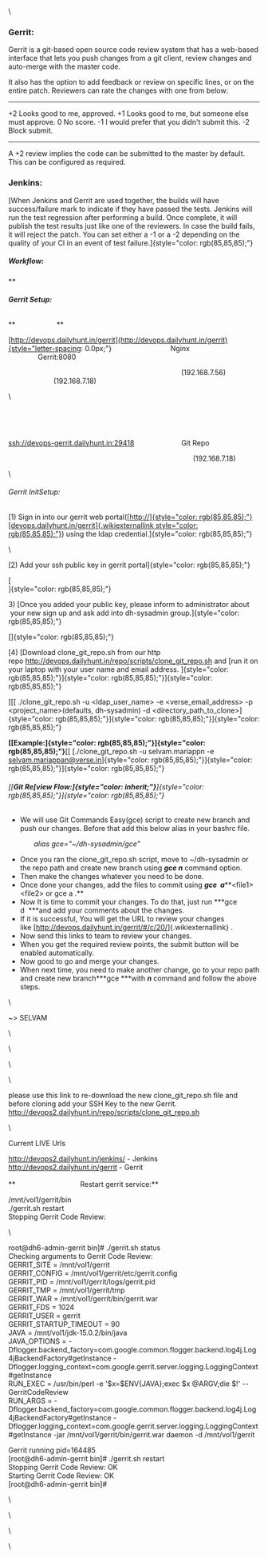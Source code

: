 \

### **Gerrit:**

Gerrit is a git-based open source code review system that has a
web-based interface that lets you push changes from a git client, review
changes and auto-merge with the master code.

It also has the option to add feedback or review on specific lines, or
on the entire patch. Reviewers can rate the changes with one from below:

  ---- --------------------------------------------------
  +2   Looks good to me, approved.
  +1   Looks good to me, but someone else must approve.
  0    No score.
  -1   I would prefer that you didn't submit this.
  -2   Block submit.
  ---- --------------------------------------------------

A +2 review implies the code can be submitted to the master by default.
This can be configured as required.

### **Jenkins:**

[When Jenkins and Gerrit are used together, the builds will have
success/failure mark to indicate if they have passed the tests. Jenkins
will run the test regression after performing a build. Once complete, it
will publish the test results just like one of the reviewers. In case
the build fails, it will reject the patch. You can set either a -1 or a
-2 depending on the quality of your CI in an event of test
failure.]{style="color: rgb(85,85,85);"}

##### **Workflow:**

**\**

###### **Gerrit Setup:**

**                     \**

[http://devops.dailyhunt.in/gerrit](http://devops.dailyhunt.in/gerrit){style="letter-spacing: 0.0px;"} 
                            Nginx                                       
           Gerrit:8080

                                                                       
                (192.168.7.56)                                       
 (192.168.7.18)

\

                                

                                                                       
      

<ssh://devops-gerrit.dailyhunt.in:29418>                        Git Repo

                                                                       
                      (192.168.7.18)

\

###### Gerrit InitSetup:

[1) Sign in into our gerrit web
portal([[http://]{style="color: rgb(85,85,85);"}[devops.dailyhunt.in/gerrit]{.wikiexternallink
style="color: rgb(85,85,85);"}](http://devops.dailyhunt.in/gerrit/)) using
the ldap credential.]{style="color: rgb(85,85,85);"}

\

[2) Add your ssh public key in gerrit
portal]{style="color: rgb(85,85,85);"}

[\
]{style="color: rgb(85,85,85);"}

3) [Once you added your public key, please inform to administrator about
 your new sign up and ask add into dh-sysadmin
group.]{style="color: rgb(85,85,85);"}

[]{style="color: rgb(85,85,85);"}

[4) [Download clone_git_repo.sh from our http
repo <http://devops.dailyhunt.in/repo/scripts/clone_git_repo.sh> and [run
it on your laptop with your user name and email
address. ]{style="color: rgb(85,85,85);"}]{style="color: rgb(85,85,85);"}]{style="color: rgb(85,85,85);"}

[[[ ./clone_git_repo.sh -u \<ldap_user_name\> -e \<verse_email_address\>
-p \<project_name\>(defaults, dh-sysadmin) -d
\<directory_path_to_clone\>]{style="color: rgb(85,85,85);"}]{style="color: rgb(85,85,85);"}]{style="color: rgb(85,85,85);"}

**[[Example:]{style="color: rgb(85,85,85);"}]{style="color: rgb(85,85,85);"}**[[ [./clone_git_repo.sh
-u selvam.mariappn -e
<selvam.mariappan@verse.in>]{style="color: rgb(85,85,85);"}]{style="color: rgb(85,85,85);"}]{style="color: rgb(85,85,85);"}

###### [[**Git Re[view Flow:]{style="color: inherit;"}**]{style="color: rgb(85,85,85);"}]{style="color: rgb(85,85,85);"}

- We will use Git Commands Easy(gce) script to create new branch and
  push our changes. Before that add this below alias in your bashrc
  file.

             *alias gce=\"\~/dh-sysadmin/gce\"*

- Once you ran the clone_git_repo.sh script, move to \~/dh-sysadmin or
  the repo path and create new branch using ***gce n*** command option.
- Then make the changes whatever you need to be done.
- Once done your changes, add the files to commit using ***gce
   a*****\<file1\> \<file2\> or gce a .**
- Now It is time to commit your changes. To do that, just run ***gce
  d  ***and add your comments about the changes. 
- If it is successful, You will get the URL to review your changes
  like [<http://devops.dailyhunt.in/gerrit/#/c/20/>]{.wikiexternallink} .
- Now send this links to team to review your changes.
- When you get the required review points, the submit button will be
  enabled automatically.
- Now good to go and merge your changes.
- When next time, you need to make another change, go to your repo path
  and create new branch***gce ***with ***n*** command and follow the
  above steps.

\

\~\> SELVAM

\

\

\

\

please use this link to re-download the new clone_git_repo.sh file and
before cloning add your SSH Key to the new Gerrit.\
<http://devops2.dailyhunt.in/repo/scripts/clone_git_repo.sh>

\

Current LIVE Urls

<http://devops2.dailyhunt.in/jenkins/> - Jenkins\
<http://devops2.dailyhunt.in/gerrit> - Gerrit\
\
**                                 Restart gerrit service:**

/mnt/vol1/gerrit/bin\
./gerrit.sh restart\
Stopping Gerrit Code Review:

\

root@dh6-admin-gerrit bin\]# ./gerrit.sh status\
Checking arguments to Gerrit Code Review:\
GERRIT_SITE = /mnt/vol1/gerrit\
GERRIT_CONFIG = /mnt/vol1/gerrit/etc/gerrit.config\
GERRIT_PID = /mnt/vol1/gerrit/logs/gerrit.pid\
GERRIT_TMP = /mnt/vol1/gerrit/tmp\
GERRIT_WAR = /mnt/vol1/gerrit/bin/gerrit.war\
GERRIT_FDS = 1024\
GERRIT_USER = gerrit\
GERRIT_STARTUP_TIMEOUT = 90\
JAVA = /mnt/vol1/jdk-15.0.2/bin/java\
JAVA_OPTIONS =
-Dflogger.backend_factory=com.google.common.flogger.backend.log4j.Log4jBackendFactory#getInstance
-Dflogger.logging_context=com.google.gerrit.server.logging.LoggingContext#getInstance\
RUN_EXEC = /usr/bin/perl -e \'\$x=\$ENV{JAVA};exec \$x \@ARGV;die \$!\'
\-- GerritCodeReview\
RUN_ARGS =
-Dflogger.backend_factory=com.google.common.flogger.backend.log4j.Log4jBackendFactory#getInstance
-Dflogger.logging_context=com.google.gerrit.server.logging.LoggingContext#getInstance
-jar /mnt/vol1/gerrit/bin/gerrit.war daemon -d /mnt/vol1/gerrit

Gerrit running pid=164485\
\[root@dh6-admin-gerrit bin\]# ./gerrit.sh restart\
Stopping Gerrit Code Review: OK\
Starting Gerrit Code Review: OK\
\[root@dh6-admin-gerrit bin\]#

\

\

\

\
